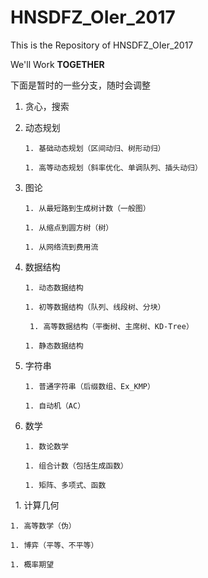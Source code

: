# HNSDFZ_OIer_2017

This is the Repository of HNSDFZ_OIer_2017

We'll Work **TOGETHER**

下面是暂时的一些分支，随时会调整

1. 贪心，搜索

1. 动态规划

       1. 基础动态规划（区间动归、树形动归）

       1. 高等动态规划（斜率优化、单调队列、插头动归）

1. 图论

       1. 从最短路到生成树计数（一般图）

       1. 从缩点到圆方树（树）

       1. 从网络流到费用流

1. 数据结构

       1. 动态数据结构

       1. 初等数据结构（队列、线段树、分块）

        1. 高等数据结构（平衡树、主席树、KD-Tree）

       1. 静态数据结构

1. 字符串

       1. 普通字符串（后缀数组、Ex_KMP）

       1. 自动机（AC）

1. 数学

       1. 数论数学

       1. 组合计数（包括生成函数）

       1. 矩阵、多项式、函数
  
    1. 计算几何

    1. 高等数学（伪）

    1. 博弈（平等、不平等）

    1. 概率期望
